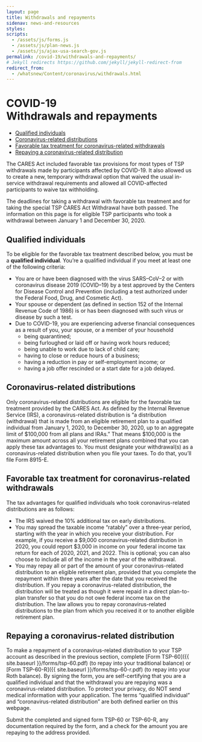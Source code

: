 ```yaml
---
layout: page
title: Withdrawals and repayments
sidenav: news-and-resources
styles:
scripts:
  - /assets/js/forms.js
  - /assets/js/plan-news.js
  - /assets/js/ajax-usa-search-gov.js
permalink: /covid-19/withdrawals-and-repayments/
# Jekyll redirects https://github.com/jekyll/jekyll-redirect-from
redirect_from:
  - /whatsnew/Content/coronavirus/withdrawals.html
---
```

<h1><div class="nav-header">COVID-19</div>Withdrawals and repayments</h1>

- [Qualified individuals](#qualified-individuals)
- [Coronavirus-related distributions](#coronavirus-related-distributions)
- [Favorable tax treatment for coronavirus-related withdrawals](#favorable-tax-treatment-for-coronavirus-related-withdrawals)
- [Repaying a coronavirus-related distribution](#repaying-a-coronavirus-related-distribution)

The CARES Act included favorable tax provisions for most types of TSP withdrawals made by participants affected by COVID-19. It also allowed us to create a new, temporary withdrawal option that waived the usual in-service withdrawal requirements and allowed all COVID-affected participants to waive tax withholding.

The deadlines for taking a withdrawal with favorable tax treatment and for taking the special TSP CARES Act Withdrawal have both passed. The information on this page is for eligible TSP participants who took a withdrawal between January 1 and December 30, 2020.

## Qualified individuals

To be eligible for the favorable tax treatment described below, you must be a **qualified individual**. You’re a qualified individual if you meet at least one of the following criteria:

- You are or have been diagnosed with the virus SARS–CoV–2 or with coronavirus disease 2019 (COVID–19) by a test approved by the Centers for Disease Control and Prevention (including a test authorized under the Federal Food, Drug, and Cosmetic Act).
- Your spouse or dependent (as defined in section 152 of the Internal Revenue Code of 1986) is or has been diagnosed with such virus or disease by such a test.
- Due to COVID-19, you are experiencing adverse financial consequences as a result of you, your spouse, or a member of your household
  - being quarantined;
  - being furloughed or laid off or having work hours reduced;
  - being unable to work due to lack of child care;
  - having to close or reduce hours of a business;
  - having a reduction in pay or self-employment income; or
  - having a job offer rescinded or a start date for a job delayed.

## Coronavirus-related distributions

Only coronavirus-related distributions are eligible for the favorable tax treatment provided by the CARES Act. As defined by the Internal Revenue Service (IRS), a coronavirus-related distribution is “a distribution (withdrawal) that is made from an eligible retirement plan to a qualified individual from January 1, 2020, to December 30, 2020, up to an aggregate limit of $100,000 from all plans and IRAs.” That means $100,000 is the maximum amount across all your retirement plans combined that you can apply these tax advantages to. You must designate your withdrawal(s) as a coronavirus-related distribution when you file your taxes. To do that, you’ll file Form 8915-E.

## Favorable tax treatment for coronavirus-related withdrawals

The tax advantages for qualified individuals who took coronavirus-related distributions are as follows:

- The IRS waived the 10% additional tax on early distributions.
- You may spread the taxable income “ratably” over a three-year period, starting with the year in which you receive your distribution. For example, if you receive a $9,000 coronavirus-related distribution in 2020, you could report $3,000 in income on your federal income tax return for each of 2020, 2021, and 2022. This is optional; you can also choose to include all of the income in the year of the withdrawal.
- You may repay all or part of the amount of your coronavirus-related distribution to an eligible retirement plan, provided that you complete the repayment within three years after the date that you received the distribution. If you repay a coronavirus-related distribution, the distribution will be treated as though it were repaid in a direct plan-to-plan transfer so that you do not owe federal income tax on the distribution. The law allows you to repay coronavirus-related distributions to the plan from which you received it or to another eligible retirement plan.

## Repaying a coronavirus-related distribution

To make a repayment of a coronavirus-related distribution to your TSP account as described in the previous section, complete [Form TSP-60]({{ site.baseurl }}/forms/tsp-60.pdf) (to repay into your traditional balance) or [Form TSP-60-R]({{ site.baseurl }}/forms/tsp-60-r.pdf) (to repay into your Roth balance). By signing the form, you are self-certifying that you are a qualified individual and that the withdrawal you are repaying was a coronavirus-related distribution. To protect your privacy, do NOT send medical information with your application. The terms “qualified individual” and “coronavirus-related distribution” are both defined earlier on this webpage.

Submit the completed and signed form TSP-60 or TSP-60-R, any documentation required by the form, and a check for the amount you are repaying to the address provided.
